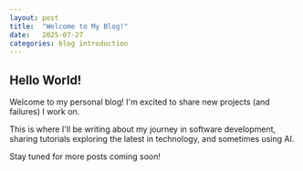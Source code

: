 ```yaml
---
layout: post
title:  "Welcome to My Blog!"
date:   2025-07-27
categories: blog introduction
---
```


## Hello World!

Welcome to my personal blog! I'm excited to share new projects (and failures) I work on.

This is where I'll be writing about my journey in software development, sharing tutorials exploring the latest in technology, and sometimes using AI.

Stay tuned for more posts coming soon!
